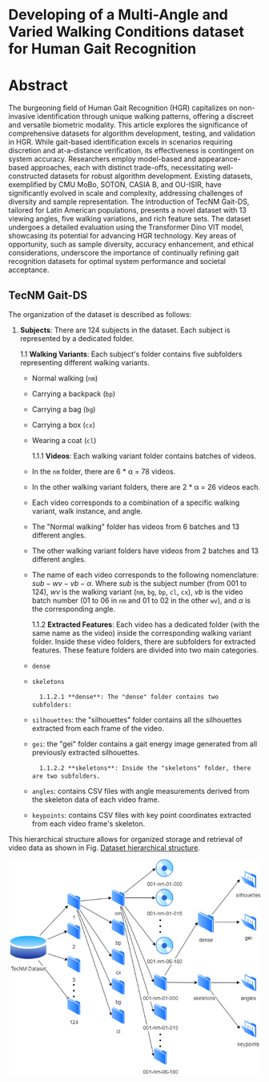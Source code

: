 # Developing of a Multi-Angle and Varied Walking Conditions dataset for Human Gait Recognition
# Abstract
The burgeoning field of Human Gait Recognition (HGR) capitalizes on non-invasive identification through unique walking patterns, offering a discreet and versatile biometric modality. This article explores the significance of comprehensive datasets for algorithm development, testing, and validation in HGR. While gait-based identification excels in scenarios requiring discretion and at-a-distance verification, its effectiveness is contingent on system accuracy. Researchers employ model-based and appearance-based approaches, each with distinct trade-offs, necessitating well-constructed datasets for robust algorithm development. Existing datasets, exemplified by CMU MoBo, SOTON, CASIA B, and OU-ISIR, have significantly evolved in scale and complexity, addressing challenges of diversity and sample representation. The introduction of TecNM Gait-DS, tailored for Latin American populations, presents a novel dataset with 13 viewing angles, five walking variations, and rich feature sets. The dataset undergoes a detailed evaluation using the Transformer Dino VIT model, showcasing its potential for advancing HGR technology. Key areas of opportunity, such as sample diversity, accuracy enhancement, and ethical considerations, underscore the importance of continually refining gait recognition datasets for optimal system performance and societal acceptance.
## TecNM Gait-DS
The organization of the dataset is described as follows:

1. **Subjects**: There are 124 subjects in the dataset. Each subject is represented by a dedicated folder.

   1.1 **Walking Variants**: Each subject's folder contains five subfolders representing different walking variants.
   
   - Normal walking (`nm`)
   - Carrying a backpack (`bp`)
   - Carrying a bag (`bg`)
   - Carrying a box (`cx`)
   - Wearing a coat (`cl`)

       1.1.1 **Videos**: Each walking variant folder contains batches of videos.

   - In the `nm` folder, there are 6 * α = 78 videos.
   - In the other walking variant folders, there are 2 * α = 26 videos each.
   - Each video corresponds to a combination of a specific walking variant, walk instance, and angle.
   - The "Normal walking" folder has videos from 6 batches and 13 different angles.
   - The other walking variant folders have videos from 2 batches and 13 different angles.
   - The name of each video corresponds to the following nomenclature: $sub-wv-vb-\alpha$. Where $sub$ is the subject number (from 001 to 124), $wv$ is the walking variant (`nm`, `bg`, `bp`, `cl`, `cx`), $vb$ is the video batch number (01 to 06 in `nm` and 01 to 02 in the other `wv`), and $\alpha$ is the corresponding angle.

       1.1.2 **Extracted Features**: Each video has a dedicated folder (with the same name as the video) inside the corresponding walking variant folder. Inside these video folders, there are subfolders for extracted features. These feature folders are divided into two main categories.

   - `dense`
   - `skeletons`

           1.1.2.1 **dense**: The "dense" folder contains two subfolders:
   
   - `silhouettes`: the "silhouettes" folder contains all the silhouettes extracted from each frame of the video.
   - `gei`: the "gei" folder contains a gait energy image generated from all previously extracted silhouettes.

           1.1.2.2 **skeletons**: Inside the "skeletons" folder, there are two subfolders.
   
   - `angles`: contains CSV files with angle measurements derived from the skeleton data of each video frame.
   - `keypoints`: contains CSV files with key point coordinates extracted from each video frame's skeleton.

This hierarchical structure allows for organized storage and retrieval of video data as shown in Fig. [Dataset hierarchical structure](img/hierarchical.png).

![Dataset hierarchical structure](img/hierarchical.png)
